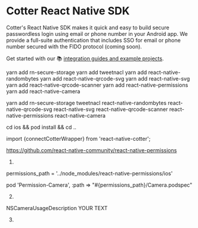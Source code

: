 # Cotter React Native SDK

Cotter's React Native SDK makes it quick and easy to build secure passwordless login using email or phone number in your Android app. We provide a full-suite authentication that includes SSO for email or phone number secured with the FIDO protocol (coming soon).

Get started with our 📚 [integration guides and example projects](https://docs.cotter.app/verify-email-and-phone-number/react-native-sdk).

yarn add rn-secure-storage
yarn add tweetnacl
yarn add react-native-randombytes
yarn add react-native-qrcode-svg
yarn add react-native-svg
yarn add react-native-qrcode-scanner
yarn add react-native-permissions
yarn add react-native-camera

yarn add rn-secure-storage tweetnacl react-native-randombytes react-native-qrcode-svg react-native-svg react-native-qrcode-scanner react-native-permissions react-native-camera

cd ios && pod install && cd ..

import {connectCotterWrapper} from 'react-native-cotter';

https://github.com/react-native-community/react-native-permissions

1)
permissions_path = '../node_modules/react-native-permissions/ios'

pod 'Permission-Camera', :path => "#{permissions_path}/Camera.podspec"

2)
<key>NSCameraUsageDescription</key>
<string>YOUR TEXT</string>

3)
<uses-permission android:name="android.permission.CAMERA" />
